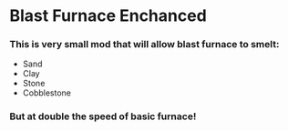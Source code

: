 # Blast Furnace Enchanced
### This is very small mod that will allow blast furnace to smelt:
- Sand
- Clay
- Stone
- Cobblestone
### But at double the speed of basic furnace!
